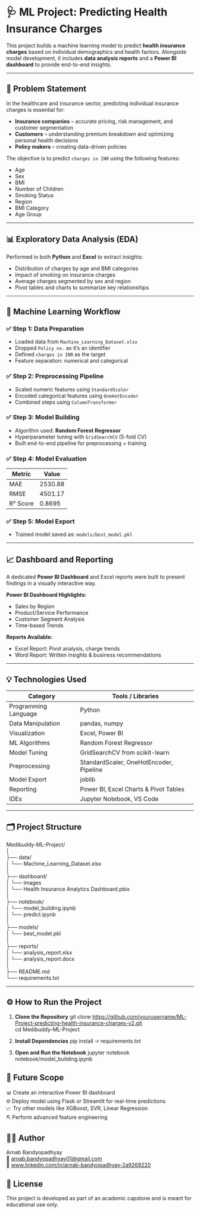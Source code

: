 # 🩺 ML Project: Predicting Health Insurance Charges

This project builds a machine learning model to predict **health insurance charges** based on individual demographics and health factors. Alongside model development, it includes **data analysis reports** and a **Power BI dashboard** to provide end-to-end insights.

---

## 📌 Problem Statement

In the healthcare and insurance sector, predicting individual insurance charges is essential for:

- **Insurance companies** – accurate pricing, risk management, and customer segmentation  
- **Customers** – understanding premium breakdown and optimizing personal health decisions  
- **Policy makers** – creating data-driven policies  

The objective is to predict `charges in INR` using the following features:

- Age  
- Sex  
- BMI  
- Number of Children  
- Smoking Status  
- Region  
- BMI Category  
- Age Group  

---

## 📊 Exploratory Data Analysis (EDA)

Performed in both **Python** and **Excel** to extract insights:

- Distribution of charges by age and BMI categories  
- Impact of smoking on insurance charges  
- Average charges segmented by sex and region  
- Pivot tables and charts to summarize key relationships  

---

## 🧠 Machine Learning Workflow

### ✅ Step 1: Data Preparation
- Loaded data from `Machine_Learning_Dataset.xlsx`
- Dropped `Policy no.` as it’s an identifier
- Defined `charges in INR` as the target
- Feature separation: numerical and categorical

### ✅ Step 2: Preprocessing Pipeline
- Scaled numeric features using `StandardScaler`
- Encoded categorical features using `OneHotEncoder`
- Combined steps using `ColumnTransformer`

### ✅ Step 3: Model Building
- Algorithm used: **Random Forest Regressor**
- Hyperparameter tuning with `GridSearchCV` (5-fold CV)
- Built end-to-end pipeline for preprocessing + training

### ✅ Step 4: Model Evaluation

| Metric     | Value   |
|------------|---------|
| MAE        | 2530.88 |
| RMSE       | 4501.17 |
| R² Score   | 0.8695  |

### ✅ Step 5: Model Export
- Trained model saved as: `models/best_model.pkl`

---

## 📈 Dashboard and Reporting

A dedicated **Power BI Dashboard** and Excel reports were built to present findings in a visually interactive way.

**Power BI Dashboard Highlights:**
- Sales by Region
- Product/Service Performance
- Customer Segment Analysis
- Time-based Trends

**Reports Available:**
- Excel Report: Pivot analysis, charge trends
- Word Report: Written insights & business recommendations

---

## 💡 Technologies Used

| Category              | Tools / Libraries                        |
|-----------------------|------------------------------------------|
| Programming Language  | Python                                   |
| Data Manipulation     | pandas, numpy                            |
| Visualization         | Excel, Power BI                          |
| ML Algorithms         | Random Forest Regressor                  |
| Model Tuning          | GridSearchCV from scikit-learn           |
| Preprocessing         | StandardScaler, OneHotEncoder, Pipeline  |
| Model Export          | joblib                                   |
| Reporting             | Power BI, Excel Charts & Pivot Tables    |
| IDEs                  | Jupyter Notebook, VS Code                |

---

## 🗂️ Project Structure

Medibuddy-ML-Project/ <br>
│ <br>
├── data/<br>
│ └── Machine_Learning_Dataset.xlsx<br>
│<br>
├── dashboard/<br>
│ └── images<br>
│ └── Health Insurance Analytics Dashboard.pbix<br>
│<br>
├── notebook/<br>
│ └── model_building.ipynb<br>
│ └── predict.ipynb<br>
│<br>
├── models/<br>
│ └── best_model.pkl<br>
│<br>
├── reports/<br>
│ └── analysis_report.xlsx<br>
│ └── analysis_report.docx<br>
│<br>
├── README.md<br>
└── requirements.txt<br>

---

## ⚙️ How to Run the Project

1. **Clone the Repository**
git clone https://github.com/yourusername/ML-Project-predicting-health-insurance-charges-v2.git <br>
cd Medibuddy-ML-Project

2. **Install Dependencies**
pip install -r requirements.txt
3. **Open and Run the Notebook**
jupyter notebook notebook/model_building.ipynb

## 🔮 Future Scope
📊 Create an interactive Power BI dashboard <br>
🌐 Deploy model using Flask or Streamlit for real-time predictions <br>
📈 Try other models like XGBoost, SVR, Linear Regression <br>
⛏️ Perform advanced feature engineering <br>

## 👨‍💻 Author
Arnab Bandyopadhyay <br>
📧 arnab.bandyopadhyay01@gmail.com <br>
🔗 www.linkedin.com/in/arnab-bandyopadhyay-2a9269220

## 📄 License
This project is developed as part of an academic capstone and is meant for educational use only.
